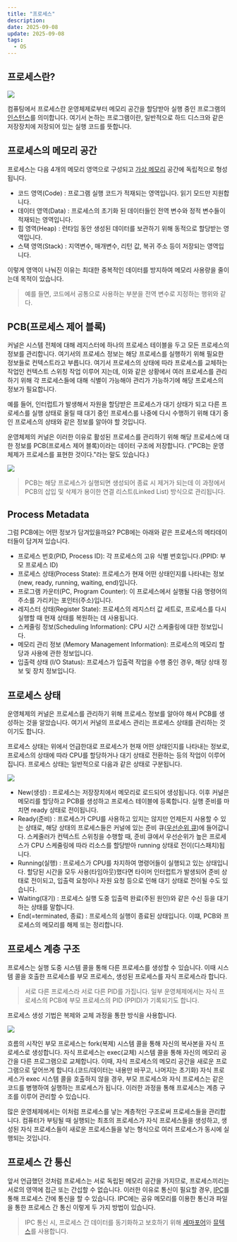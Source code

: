 ```yaml
---
title: "프로세스"
description:
date: 2025-09-08
update: 2025-09-08
tags:
  - OS
---
```


## 프로세스란? 

![](img.png)

컴퓨팅에서 프로세스란 운영체제로부터 메모리 공간을 할당받아 실행 중인 프로그램의 [인스턴스](https://ko.wikipedia.org/wiki/%EC%9D%B8%EC%8A%A4%ED%84%B4%EC%8A%A4_(%EC%BB%B4%ED%93%A8%ED%84%B0_%EA%B3%BC%ED%95%99)#:~:text=%EC%9D%B8%EC%8A%A4%ED%84%B4%EC%8A%A4(instance)%EB%8A%94%20%ED%95%B4%EB%8B%B9%20%ED%81%B4%EB%9E%98%EC%8A%A4%EC%9D%98%20%EA%B5%AC%EC%A1%B0%EB%A1%9C%20%EC%BB%B4%ED%93%A8%ED%84%B0%20%EC%A0%80%EC%9E%A5%EA%B3%B5%EA%B0%84%EC%97%90%EC%84%9C%20%ED%95%A0%EB%8B%B9%EB%90%9C%20%EC%8B%A4%EC%B2%B4%EB%A5%BC%20%EC%9D%98%EB%AF%B8%ED%95%9C%EB%8B%A4.)를 의미합니다.
여기서 논하는 프로그램이란, 일반적으로 하드 디스크와 같은 저장장치에 저장되어 있는 실행 코드를 뜻합니다.

## 프로세스의 메모리 공간

프로세스는 다음 4개의 메모리 영역으로 구성되고 [가상 메모리](https://ko.wikipedia.org/wiki/%EA%B0%80%EC%83%81_%EB%A9%94%EB%AA%A8%EB%A6%AC#:~:text=%EA%B0%80%EC%83%81%20%EB%A9%94%EB%AA%A8%EB%A6%AC%20%EB%98%90%EB%8A%94%20%EA%B0%80%EC%83%81%20%EA%B8%B0%EC%96%B5%20%EC%9E%A5%EC%B9%98(%EB%AC%B8%ED%99%94%EC%96%B4%3A%20%EA%B0%80%EC%83%81%EA%B8%B0%EC%96%B5%EA%B8%B0%2C%20virtual%20memory%2C%20virtual%20storage)%EB%8A%94%20%EB%A9%94%EB%AA%A8%EB%A6%AC%20%EA%B4%80%EB%A6%AC%20%EA%B8%B0%EB%B2%95%EC%9D%98%20%ED%95%98%EB%82%98%EB%A1%9C%2C%20%EC%BB%B4%ED%93%A8%ED%84%B0%20%EC%8B%9C%EC%8A%A4%ED%85%9C%EC%97%90%20%EC%8B%A4%EC%A0%9C%EB%A1%9C%20%EC%9D%B4%EC%9A%A9%20%EA%B0%80%EB%8A%A5%ED%95%9C%20%EA%B8%B0%EC%96%B5%20%EC%9E%90%EC%9B%90%EC%9D%84%20%EC%9D%B4%EC%83%81%EC%A0%81%EC%9C%BC%EB%A1%9C%20%EC%B6%94%EC%83%81%ED%99%94%ED%95%98%EC%97%AC%5B1%5D%20%EC%82%AC%EC%9A%A9%EC%9E%90%EB%93%A4%EC%97%90%EA%B2%8C%20%EB%A7%A4%EC%9A%B0%20%ED%81%B0%20(%EC%A3%BC)%20%EB%A9%94%EB%AA%A8%EB%A6%AC%EB%A1%9C%20%EB%B3%B4%EC%9D%B4%EA%B2%8C%20%EB%A7%8C%EB%93%9C%EB%8A%94%20%EA%B2%83%EC%9D%84%20%EB%A7%90%ED%95%9C%EB%8B%A4.%5B2%5D%20%EA%B0%81%20%ED%94%84%EB%A1%9C%EA%B7%B8%EB%9E%A8%EC%97%90%20%EC%8B%A4%EC%A0%9C%20%EB%A9%94%EB%AA%A8%EB%A6%AC%20%EC%A3%BC%EC%86%8C%EA%B0%80%20%EC%95%84%EB%8B%8C%20%EA%B0%80%EC%83%81%EC%9D%98%20%EB%A9%94%EB%AA%A8%EB%A6%AC%20%EC%A3%BC%EC%86%8C%EB%A5%BC%20%EC%A3%BC%EB%8A%94%20%EB%B0%A9%EC%8B%9D%EC%9D%B4%EB%8B%A4.) 공간에 독립적으로 형성됩니다.

- 코드 영역(Code) : 프로그램 실행 코드가 적재되는 영역입니다. 읽기 모드만 지원합니다.
- 데이터 영역(Data) : 프로세스의 초기화 된 데이터들인 전역 변수와 정적 변수들이 적재되는 영역입니다.
- 힙 영역(Heap) : 런타임 동안 생성된 데이터를 보관하기 위해 동적으로 할당받는 영역입니다.
- 스택 영역(Stack) : 지역변수, 매개변수, 리턴 값, 복귀 주소 등이 저장되는 영역입니다.

이렇게 영역이 나눠진 이유는 최대한 중복적인 데이터를 방지하여 메모리 사용량을 줄이는데 목적이 있습니다.

> 예를 들면, 코드에서 공통으로 사용하는 부분을 전역 변수로 지정하는 행위와 같다.

## PCB(프로세스 제어 블록)

커널은 시스템 전체에 대해 레지스터에 하나의 프로세스 테이블을 두고 모든 프로세스의 정보를 관리합니다.
여기서의 프로세스 정보는 해당 프로세스를 실행하기 위해 필요한 정보들로 컨텍스트라고 부릅니다. 
여기서 프로세스의 상태에 따라 프로세스를 교체하는 작업인 컨텍스트 스위칭 작업 이루어 지는데,
이와 같은 상황에서 여러 프로세스를 관리하기 위해 각 프로세스들에 대해 식별이 가능해야 관리가 가능하기에 해당 프로세스의 정보가 필요합니다.

예를 들어, 인터럽트가 발생해서 자원을 할당받은 프로세스가 대기 상태가 되고 다른 프로세스를 실행 상태로 올릴 때
대기 중인 프로세스를 나중에 다시 수행하기 위해 대기 중인 프로세스의 상태와 같은 정보를 알아야 할 것입니다.

운영체제의 커널은 이러한 이유로 활성된 프로세스를 관리하기 위해 해당 프로세스에 대한 정보를 PCB(프로세스 제어 블록)이라는 데이터 구조에 저장합니다.
("PCB는 운영 체제가 프로세스를 표현한 것이다."라는 말도 있습니다.)

![](img_1.png)

> PCB는 해당 프로세스가 실행되면 생성되어 종료 시 제거가 되는데 이 과정에서 PCB의 삽입 및 삭제가 용이한 연결 리스트(Linked List) 방식으로 관리됩니다.

## Process Metadata

그럼 PCB에는 어떤 정보가 담겨있을까요?
PCB에는 아래와 같은 프로세스의 메타데이터들이 담겨져 있습니다.

- 프로세스 번호(PID, Process ID): 각 프로세스의 고유 식별 번호입니다.(PPID: 부모 프로세스 ID)
- 프로세스 상태(Process State): 프로세스가 현재 어떤 상태인지를 나타내는 정보(new, ready, running, waiting, end)입니다.
- 프로그램 카운터(PC, Program Counter): 이 프로세스에서 실행될 다음 명령어의 주소를 가리키는 포인터(주소)입니다.
- 레지스터 상태(Register State): 프로세스의 레지스터 값 세트로, 프로세스를 다시 실행할 때 현재 상태를 복원하는 데 사용됩니다. 
- 스케줄링 정보(Scheduling Information): CPU 시간 스케줄링에 대한 정보입니다.
- 메모리 관리 정보 (Memory Management Information): 프로세스의 메모리 할당과 사용에 관한 정보입니다.
- 입출력 상태 (I/O Status): 프로세스가 입출력 작업을 수행 중인 경우, 해당 상태 정보 및 장치 정보입니다.

## 프로세스 상태

운영체제의 커널은 프로세스를 관리하기 위해 프로세스 정보를 알아야 해서 PCB를 생성하는 것을 알았습니다.
여기서 커널의 프로세스 관리는 프로세스 상태를 관리하는 것이기도 합니다.

프로세스 상태는 위에서 언급한대로 프로세스가 현재 어떤 상태인지를 나타내는 정보로, 
프로세스의 상태에 따라 CPU를 할당하거나 대기 상태로 전환하는 등의 작업이 이루어집니다.
프로세스 상태는 일반적으로 다음과 같은 상태로 구분됩니다.

![](img_2.png)

- New(생성) : 프로세스는 저장장치에서 메모리로 로드되어 생성됩니다. 이후 커널은 메모리를 할당하고 PCB를 생성하고 프로세스 테이블에 등록합니다. 실행 준비를 마치면 ready 상태로 전이됩니다.
- Ready(준비) : 프로세스가 CPU를 사용하고 있지는 않지만 언제든지 사용할 수 있는 상태로, 해당 상태의 프로세스들은 커널에 있는 준비 큐([우선순위 큐](https://ko.wikipedia.org/wiki/%EB%B9%84%EC%9C%A8_%EB%8B%A8%EC%A1%B0_%EC%8A%A4%EC%BC%80%EC%A4%84%EB%A7%81))에 들어갑니다. 스케줄러가 컨텍스트 스위칭을 수행할 때, 준비 큐에서 우선순위가 높은 프로세스가 CPU 스케줄링에 따라 리소스를 할당받아 running 상태로 전이(디스패치)됩니다.
- Running(실행) : 프로세스가 CPU를 차지하여 명령어들이 실행되고 있는 상태입니다. 할당된 시간을 모두 사용(타임아웃)했다면 타이머 인터럽트가 발생되어 준비 상태로 전이되고, 입출력 요청이나 자원 요청 등으로 인해 대기 상태로 전이될 수도 있습니다.
- Waiting(대기) : 프로세스 실행 도중 입출력 완료(주된 원인)와 같은 수신 등을 대기하는 상태를 말합니다.
- End(=terminated, 종료) : 프로세스의 실행이 종료된 상태입니다. 이떄, PCB와 프로세스의 메모리를 해제 또는 정리합니다.

## 프로세스 계층 구조

프로세스는 실행 도중 시스템 콜을 통해 다른 프로세스를 생성할 수 있습니다. 
이때 시스템 콜을 호출한 프로세스를 부모 프로세스, 생성된 프로세스를 자식 프로세스라 합니다.

> 서로 다른 프로세스라 서로 다른 PID를 가집니다. 
> 일부 운영체제에서는 자식 프로세스의 PCB에 부모 프로세스의 PID (PPID)가 기록되기도 합니다.

프로세스 생성 기법은 복제와 교체 과정을 통한 방식을 사용합니다.

![](img_3.png)

흐름의 시작인 부모 프로세스는 fork(복제) 시스템 콜을 통해 자신의 복사본을 자식 프로세스로 생성합니다.
자식 프로세스는 exec(교체) 시스템 콜을 통해 자신의 메모리 공간을 다른 프로그램으로 교체합니다.
이때, 자식 프로세스의 메모리 공간을 새로운 프로그램으로 덮어쓰게 합니다.(코드/데이터는 내용만 바꾸고, 나머지는 초기화)
자식 프로세스가 exec 시스템 콜을 호출하지 않을 경우, 부모 프로세스와 자식 프로세스는 같은 코드를 병행하여 실행하는 프로세스가 됩니다.
이러한 과정을 통해 프로세스는 계층 구조를 이루어 관리할 수 있습니다.

많은 운영체제에서는 이처럼 프로세스를 낳는 계층적인 구조로써 프로세스들을 관리합니다.
컴퓨터가 부팅될 때 실행되는 최초의 프로세스가 자식 프로세스들을 생성하고, 
생성된 자식 프로세스들이 새로운 프로세스들을 낳는 형식으로 여러 프로세스가 동시에 실행되는 것입니다.

## 프로세스 간 통신

앞서 언급했던 것처럼 프로세스는 서로 독립된 메모리 공간을 가지므로, 프로세스끼리는 서로의 영역에 접근 또는 간섭할 수 없습니다.
이러한 이유로 통신이 필요할 경우, [IPC](https://ko.wikipedia.org/wiki/%ED%94%84%EB%A1%9C%EC%84%B8%EC%8A%A4_%EA%B0%84_%ED%86%B5%EC%8B%A0#:~:text=%ED%94%84%EB%A1%9C%EC%84%B8%EC%8A%A4%20%EA%B0%84%20%ED%86%B5%EC%8B%A0(Inter%2DProcess%20Communication%2C%20IPC)%EC%9D%B4%EB%9E%80%20%ED%94%84%EB%A1%9C%EC%84%B8%EC%8A%A4%EB%93%A4%20%EC%82%AC%EC%9D%B4%EC%97%90%20%EC%84%9C%EB%A1%9C%20%EB%8D%B0%EC%9D%B4%ED%84%B0%EB%A5%BC%20%EC%A3%BC%EA%B3%A0%EB%B0%9B%EB%8A%94%20%ED%96%89%EC%9C%84%20%EB%98%90%EB%8A%94%20%EA%B7%B8%EC%97%90%20%EB%8C%80%ED%95%9C%20%EB%B0%A9%EB%B2%95%EC%9D%B4%EB%82%98%20%EA%B2%BD%EB%A1%9C%EB%A5%BC%20%EB%9C%BB%ED%95%9C%EB%8B%A4.)를 통해 프로세스 간에 통신을 할 수 있습니다.
IPC에는 공유 메모리를 이용한 통신과 파일을 통한 프로세스 간 통신 이렇게 두 가지 방법이 있습니다.

>  IPC 통신 시, 프로세스 간 데이터를 동기화하고 보호하기 위해 [세마포어](https://ko.wikipedia.org/wiki/%EC%84%B8%EB%A7%88%ED%8F%AC%EC%96%B4)와 [뮤텍스](https://ko.wikipedia.org/wiki/%EC%83%81%ED%98%B8_%EB%B0%B0%EC%A0%9C)를 사용합니다.